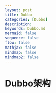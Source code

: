 ```yaml
---
layout: post
title: Dubbo
categories: [Dubbo]
description: 
keywords: Dubbo.md
mermaid: false
sequence: false
flow: false
mathjax: false
mindmap: false
mindmap2: false
---
```

# Dubbo架构
